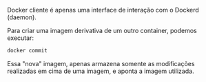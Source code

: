 Docker cliente é apenas uma interface de interação com o Dockerd (daemon).

Para criar uma imagem derivativa de um outro container, podemos executar:
``` cmd
docker commit
```
Essa "nova" imagem, apenas armazena somente as modificações realizadas em cima de uma imagem, e aponta a imagem utilizada.

